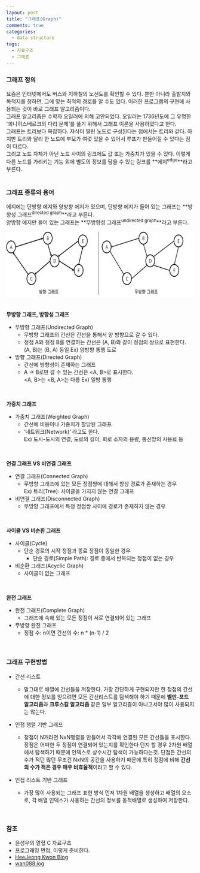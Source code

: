 ```yaml
---
layout: post
title: "그래프(Graph)"
comments: true
categories: 
  - data-structure
tags: 
  - 자료구조
  - 그래프
---
```


### 그래프 정의

요즘은 인터넷에서도 버스와 지하철의 노선도를 확인할 수 있다. 뿐만 아니라 출발지와 목적지를 정하면, 그에 맞는 최적의 경로를 
알 수도 있다. 이러한 프로그램의 구현에 사용되는 것이 바로 그래프 알고리즘이다.   
그래프 알고리즘은 수학자 오일러에 의해 고안되었다. 오일러는 1736년도에 그 유명한 '쾨니히스베르크의 다리 문제'를 풀기 위해서 
그래프 이론을 사용하였다고 한다.   
그래프는 트리보다 복잡하다. 자식이 딸린 노드로 구성된다는 점에서는 트리와 같다. 하지만 트리와 달리 한 노드에 부모가 여럿 있을 
수 있어서 루프가 만들어질 수 있다는 점이 다르다.   
그리고 노드 자체가 아닌 노드 사이의 링크에도 값 또는 가중치가 있을 수 있다. 이렇게 다른 노드를 가리키는 기능 외에 별도의 정보를 
담을 수 있는 링크를 **에지<sup>edge</sup>**라고 부른다.  
<br> 

### 그래프 종류와 용어

에지에는 단방향 에지와 양방향 에지가 있으며, 단방향 에지가 들어 있는 그래프는 **방향성 그래프<sup>directed graph</sup>**라고 부른다.   
양방향 에지만 들어 있는 그래프는 **무방향성 그래프<sup>undirected graph</sup>**라고 부른다.   
<br>
<img src="/assets/images/data-structure/graph/graph.png" class="align-center" alt="방향성 그래프">   
<br>

**무방향 그래프, 방향성 그래프**
- 무방향 그래프(Undirected Graph)
  - 무방향 그래프의 간선은 간선을 통해서 양 방향으로 갈 수 있다.
  - 정점 A와 정점 B를 연결하는 간선은 (A, B)와 같이 정점의 쌍으로 표현한다.   
  (A, B)는 (B, A) 동일 Ex) 양방향 통행 도로
- 방향 그래프(Directed Graph)
  - 간선에 방향성이 존재하는 그래프
  - A -> B로만 갈 수 있는 간선은 <A, B>로 표시한다.   
   <A, B>는 <B, A>는 다름 Ex) 일방 통행   
<br>

**가중치 그래프**
- 가중치 그래프(Weighted Graph)
  - 간선에 비용이나 가중치가 할당된 그래프
  - ‘네트워크(Network)’ 라고도 한다.  
   Ex) 도시-도시의 연결, 도로의 길이, 회로 소자의 용량, 통신망의 사용료 등   
<br>

**연결 그래프 VS 비연결 그래프**
- 연결 그래프(Connected Graph)
  - 무방향 그래프에 있는 모든 정점쌍에 대해서 항상 경로가 존재하는 경우  
   Ex) 트리(Tree): 사이클을 가지지 않는 연결 그래프
- 비연결 그래프(Disconnected Graph)
  - 무방향 그래프에서 특정 정점쌍 사이에 경로가 존재하지 않는 경우   
<br>

**사이클 VS 비순환 그래프**
- 사이클(Cycle)
  -  단순 경로의 시작 정점과 종료 정점이 동일한 경우
     - 단순 경로(Simple Path): 경로 중에서 반복되는 정점이 없는 경우
- 비순환 그래프(Acyclic Graph)
  - 사이클이 없는 그래프  
<br>

**완전 그래프**
- 완전 그래프(Complete Graph)
  - 그래프에 속해 있는 모든 정점이 서로 연결되어 있는 그래프
- 무방향 완전 그래프
  - 정점 수: n이면 간선의 수: n * (n-1) / 2   
<br><br>

### 그래프 구현방법
- 간선 리스트
  - 말그대로 배열에 간선들을 저장한다. 가장 간단하게 구현되지만 한 정점의 간선에 대한 정보를 얻으려면 모든 간선리스트를 탐색해야 하기 때문에 **벨만-포드 알고리즘**과 **크루스칼 알고리즘** 같은 일부 알고리즘이 아니고서야 많이 사용되지는 않는다.

- 인접 행렬 기반 그래프
  - 정점이 N개라면 NxN행렬을 만들어서 각각에 연결된 모든 간선들을 표시한다. 장점은 어떠한 두 정점이 연결되어 있는지를 확인한다 던지 할 경우 2차원 배열에서 탐색하기 때문에 인덱스로 상수시간 탐색이 가능하다는것. 단점은 간선의 수가 적던 많던 무조건 NxN의 공간을 사용하기 때문에 특히 정점에 비해 **간선의 수가 적은 경우 매우 비효율적**이라고 할 수 있다.

- 인접 리스트 기반 그래프
  - 가장 많이 사용되는 그래프 표현 방식 먼저 1차원 배열을 생성하고 배열의 요소로, 각 배열 인덱스가 사용하는 간선의 정보를 동적배열로 생성하여 저장한다.   
<br>

### 참조
- 윤성우의 열혈 C 자료구조
- 프로그래밍 면접, 이렇게 준비한다.
- [HeeJeong Kwon Blog](https://gmlwjd9405.github.io/2018/08/13/data-structure-graph.html)
- [wan088.log](https://velog.io/@wan088/%EA%B7%B8%EB%9E%98%ED%94%84-%EC%95%8C%EA%B3%A0%EB%A6%AC%EC%A6%98-%EC%A0%95%EB%A6%AC)